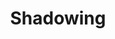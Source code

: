 ---
title : "Shadowing"
layout : category-archive
category: Shadowing
permalink : /Code Shadowing/
author profile : true
sidebar_main : true
---